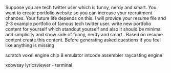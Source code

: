 Suppose you are tech twitter user which is funny, nerdy and smart. You want to create portfolio website so you can increase your recruitment chances. Your future life depends on this. I will provide your resume file and 2-3 example portfolio of  famous tech twitter user. write new portfolio content for yourself which standout yourself and also it should be minimal and simplicity and show side of funny, nerdy and smart . Based on resume content create this content.
Before generating asked questions if you feel like anything is missing


scratch
voxel engine
chip 8 emulator
intcode assembler
raycasting engine

xcowsay
lyricsviewer - terminal

